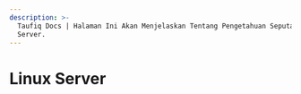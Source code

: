 ```yaml
---
description: >-
  Taufiq Docs | Halaman Ini Akan Menjelaskan Tentang Pengetahuan Seputar Linux
  Server.
---
```


# Linux Server

